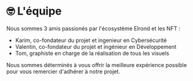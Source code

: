 # 🤓 L'équipe

Nous sommes 3 amis passionés par l'écosystème Elrond et les NFT :&#x20;

* Karim, co-fondateur du projet et ingenieur en Cybersécurité&#x20;
* Valentin, co-fondateur du projet et ingénieur en Développement&#x20;
* Tom, graphiste en charge de la réalisation de tous les visuels

Nous sommes déterminés à vous offrir la meilleure expérience possible pour vous remercier d'adhérer à notre projet.

